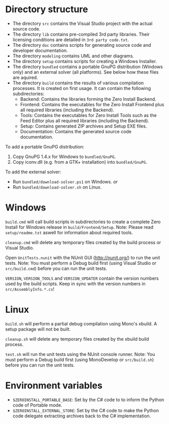 Directory structure
===================

- The directory `src` contains the Visual Studio project with the actual source code.
- The directory `lib` contains pre-compiled 3rd party libraries. Their licensing conditions are detailed in `3rd party code.txt`.
- The directory `doc` contains scripts for generating source code and developer documentation.
- The directory `modeling` contains UML and other diagrams.
- The directory `setup` contains scripts for creating a Windows Installer.
- The directory `bundled` contains a portable GnuPG distribution (Windows only) and an external solver (all platforms). See below how these files are aquired.
- The directory `build` contains the results of various compilation processes. It is created on first usage. It can contain the following subdirectories:
  - Backend: Contains the libraries forming the Zero Install Backend.
  - Frontend: Contains the executables for the Zero Install Frontend plus all required libraries (including the Backend).
  - Tools: Contains the executables for Zero Install Tools such as the Feed Editor plus all required libraries (including the Backend).
  - Setup: Contains generated ZIP archives and Setup EXE files.
  - Documentation: Contains the generated source code documentation.

To add a portable GnuPG distribution:

1. Copy GnuPG 1.4.x for Windows to `bundled/GnuPG`.
2. Copy iconv.dll (e.g. from a GTK+ installation) into `bundled/GnuPG`.

To add the external solver:
- Run `bundled/download-solver.ps1` on Windows.
*or*
- Run `bundled/download-solver.sh` on Linux.


Windows
=======

`build.cmd` will call build scripts in subdirectories to create a complete Zero Install for Windows release in `build/Frontend/Setup`.
Note: Please read `setup/readme.txt` aswell for information about required tools.

`cleanup.cmd` will delete any temporary files created by the build process or Visual Studio.

Open `UnitTests.nunit` with the NUnit GUI (http://nunit.org/) to run the unit tests.
Note: You must perform a Debug build first (using Visual Studio or `src/build.cmd`) before you can run the unit tests.

`VERSION`, `VERSION_TOOLS` and `VERSION_UPDATER` contain the version numbers used by the build scripts.
Keep in sync with the version numbers in `src/AssemblyInfo.*.cs`!



Linux
=====

`build.sh` will perform a partial debug compilation using Mono's xbuild. A setup package will not be built.

`cleanup.sh` will delete any temporary files created by the xbuild build process.

`test.sh` will run the unit tests using the NUnit console runner.
Note: You must perform a Debug build first (using MonoDevelop or `src/build.sh`) before you can run the unit tests.



Environment variables
=====================

- `$ZEROINSTALL_PORTABLE_BASE`: Set by the C# code to to inform the Python code of Portable mode.
- `$ZEROINSTALL_EXTERNAL_STORE`: Set by the C# code to make the Python code delegate extracting archives back to the C# implementation.
